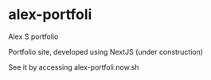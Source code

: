 # alex-portfoli
Alex S portfolio 

Portfolio site, developed using NextJS (under construction)

See it by accessing alex-portfoli.now.sh
